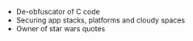 - De-obfuscator of C code
- Securing app stacks, platforms and cloudy spaces
- Owner of star wars quotes

<!---
yow-ynwa/yow-ynwa is a ✨ special ✨ repository because its `README.md` (this file) appears on your GitHub profile.
You can click the Preview link to take a look at your changes.
--->
